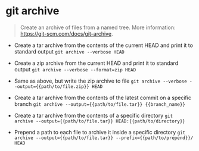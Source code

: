 # git archive
> Create an archive of files from a named tree.
> More information: <https://git-scm.com/docs/git-archive>.

- Create a tar archive from the contents of the current HEAD and print it to standard output
`git archive --verbose HEAD`

- Create a zip archive from the current HEAD and print it to standard output
`git archive --verbose --format=zip HEAD`

- Same as above, but write the zip archive to file
`git archive --verbose --output={{path/to/file.zip}} HEAD`

- Create a tar archive from the contents of the latest commit on a specific branch
`git archive --output={{path/to/file.tar}} {{branch_name}}`

- Create a tar archive from the contents of a specific directory
`git archive --output={{path/to/file.tar}} HEAD:{{path/to/directory}}`

- Prepend a path to each file to archive it inside a specific directory
`git archive --output={{path/to/file.tar}} --prefix={{path/to/prepend}}/ HEAD`
